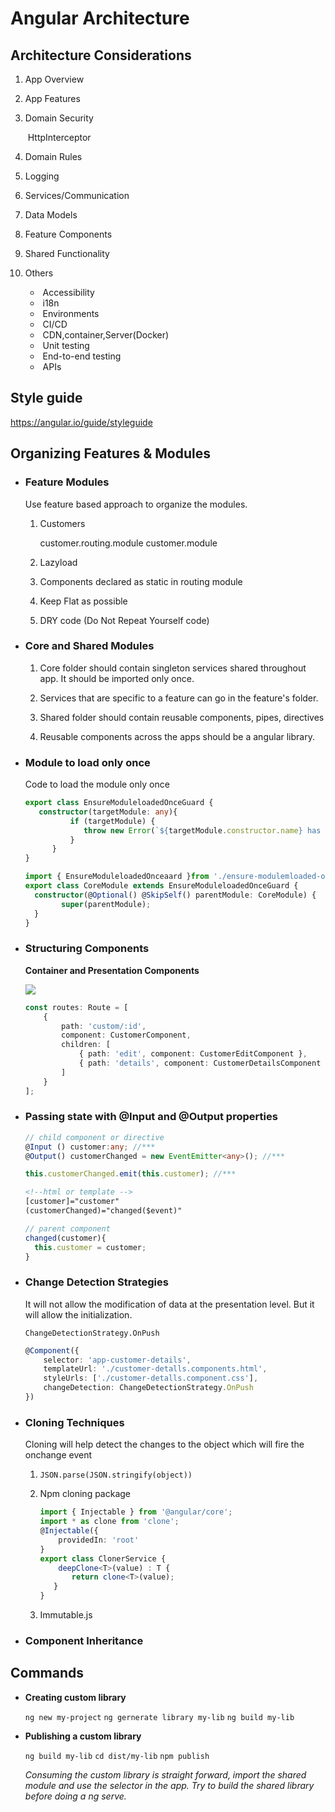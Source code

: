 # Angular Architecture

## Architecture Considerations

1. App Overview

2. App Features

3. Domain Security

   ​	HttpInterceptor

4. Domain Rules

5. Logging

6. Services/Communication

7. Data Models

8. Feature Components

9. Shared Functionality

10. Others

    - ​    Accessibility
    - ​	i18n
    - ​	Environments
    - ​	CI/CD
    - ​	CDN,container,Server(Docker)
    - ​	Unit testing
    - ​	End-to-end testing
    - ​	APIs

## Style guide

https://angular.io/guide/styleguide

## Organizing Features & Modules

- ### Feature Modules

  Use feature based approach to organize the modules.

  1. Customers

     customer.routing.module
     customer.module

  2. Lazyload

  3. Components declared as static in routing module

  4. Keep Flat as possible 

  5. DRY code (Do Not Repeat Yourself code)

     

- ### Core and Shared Modules

  1. Core folder should contain singleton services shared throughout app. It should be imported only once.
  
  2. Services that are specific to a feature can go in the feature's folder.
  
  3. Shared folder should contain reusable components, pipes, directives
  
  4. Reusable components across the apps should be a angular library.
  
     
  
- ### Module to load only once

  Code to load the module only once

  ```typescript
  export class EnsureModuleloadedOnceGuard { 
     constructor(targetModule: any){
        	if (targetModule) { 
               throw new Error(`${targetModule.constructor.name} has already been loaded. Import this module in the AppModule only.`); 
          	} 
        } 
  } 
  
  import { EnsureModuleloadedOnceaard }from './ensure-modulemloaded-once.guard'; 
  export class CoreModule extends EnsureModuleloadedOnceGuard { 
  	constructor(@Optional() @SkipSelf() parentModule: CoreModule) { 
          super(parentModule); 
  	} 
  } 
  
  
  ```

  

- ### Structuring Components

  **Container and Presentation Components**

  ![](C:\ravi\Training\Notes\Angular\images\route-strategy.png)

  

  ```typescript
  const routes: Route = [
      {
          path: 'custom/:id',
          component: CustomerComponent,
          children: [
              { path: 'edit', component: CustomerEditComponent },
              { path: 'details', component: CustomerDetailsComponent }
          ]
      }
  ];
  ```

  

- ### Passing state with @Input and @Output properties

  ```typescript
  // child component or directive
  @Input () customer:any; //*** 
  @Output() customerChanged = new EventEmitter<any>(); //***
  
  this.customerChanged.emit(this.customer); //***
  ```

  ```html
  <!--html or template -->
  [customer]="customer"
  (customerChanged)="changed($event)"
  ```

  ```typescript
  // parent component
  changed(customer){
  	this.customer = customer;
  }
  ```

  

- ### Change Detection Strategies

  It will not allow the modification of data at the presentation level.
  But it will allow the initialization.

  `ChangeDetectionStrategy.OnPush`

  ```typescript
  @Component({ 
      selector: 'app-customer-details',
      templateUrl: './customer-detalls.components.html',
      styleUrls: ['./customer-detalls.component.css'],
      changeDetection: ChangeDetectionStrategy.OnPush 
  })
  ```

  

- ### Cloning Techniques

  Cloning will help detect the changes to the object which will fire the onchange event

  1. `JSON.parse(JSON.stringify(object))`

  2. Npm cloning package

     ```typescript
     import { Injectable } from '@angular/core'; 
     import * as clone from 'clone'; 
     @Injectable({
         providedIn: 'root' 
     } 
     export class ClonerService {
         deepClone<T>(value) : T { 
         	return clone<T>(value); 
     	}         
     } 
     
     
     ```

     

  3. Immutable.js

- ### Component Inheritance

## Commands

- **Creating custom library**

  `ng new my-project`
  `ng gernerate library my-lib`
  `ng build my-lib`

- **Publishing a custom library**

  `ng build my-lib`
  `cd dist/my-lib`
  `npm publish`

  *Consuming the custom library is straight forward, import the shared module and use the selector in the app. Try to build the shared library before doing a ng serve.*